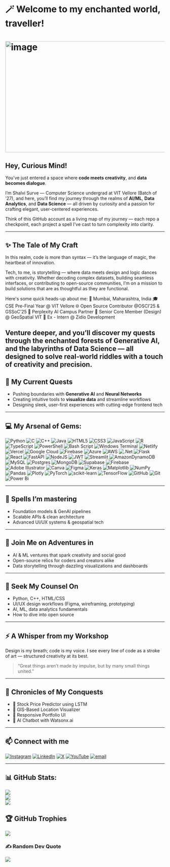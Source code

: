 # 🪄 Welcome to my enchanted world, traveller!
# <img width="626" height="351" alt="image" src="https://github.com/user-attachments/assets/52ea0c7d-5e7e-45e5-94a3-d9ae1c58728b" />

## Hey, Curious Mind!
You’ve just entered a space where **code meets creativity**, and **data becomes dialogue**.

I’m Shalvi Surve — Computer Science undergrad at VIT Vellore (Batch of ’27), and here, you’ll find my journey through the realms of **AI/ML**, **Data Analytics**, and **Data Science** — all driven by curiosity and a passion for crafting elegant, user-centered experiences.

Think of this GitHub account as a living map of my journey — each repo a checkpoint, each project a spell I've cast to turn complexity into clarity.

---

## ✨ The Tale of My Craft
In this realm, code is more than syntax — it’s the language of magic, the heartbeat of innovation.

Tech, to me, is storytelling — where data meets design and logic dances with creativity. Whether decoding complex datasets, building seamless interfaces, or contributing to open-source communities, I’m on a mission to build solutions that are as thoughtful as they are functional.

Here's some quick heads-up about me:
📍 Mumbai, Maharashtra, India 
🎓 CSE Pre-Final Year @ VIT Vellore
🌐 Open Source Contributor @OSCI’25 & GSSoC’25 
🤝 Perplexity AI Campus Partner
🎨 Senior Core Member (Design) @ GeoSpatial VIT
💼 Ex - Intern @ Zidio Development

Venture deeper, and you’ll discover my quests through the enchanted forests of Generative AI, and the labyrinths of Data Science — all designed to solve real-world riddles with a touch of creativity and precision.
---

## 🔭 My Current Quests

* Pushing boundaries with **Generative AI** and **Neural Networks**
* Creating intuitive tools to **visualize data** and streamline workflows
* Designing sleek, user-first experiences with cutting-edge frontend tech

---

## 💻 My Arsenal of Gems:
![Python](https://img.shields.io/badge/python-3670A0?style=for-the-badge&logo=python&logoColor=ffdd54) ![C](https://img.shields.io/badge/c-%2300599C.svg?style=for-the-badge&logo=c&logoColor=white) ![C++](https://img.shields.io/badge/c++-%2300599C.svg?style=for-the-badge&logo=c%2B%2B&logoColor=white) ![Java](https://img.shields.io/badge/java-%23ED8B00.svg?style=for-the-badge&logo=openjdk&logoColor=white) ![HTML5](https://img.shields.io/badge/html5-%23E34F26.svg?style=for-the-badge&logo=html5&logoColor=white) ![CSS3](https://img.shields.io/badge/css3-%231572B6.svg?style=for-the-badge&logo=css3&logoColor=white) ![JavaScript](https://img.shields.io/badge/javascript-%23323330.svg?style=for-the-badge&logo=javascript&logoColor=%23F7DF1E) ![R](https://img.shields.io/badge/r-%23276DC3.svg?style=for-the-badge&logo=r&logoColor=white) ![TypeScript](https://img.shields.io/badge/typescript-%23007ACC.svg?style=for-the-badge&logo=typescript&logoColor=white) ![PowerShell](https://img.shields.io/badge/PowerShell-%235391FE.svg?style=for-the-badge&logo=powershell&logoColor=white) ![Bash Script](https://img.shields.io/badge/bash_script-%23121011.svg?style=for-the-badge&logo=gnu-bash&logoColor=white) ![Windows Terminal](https://img.shields.io/badge/Windows%20Terminal-%234D4D4D.svg?style=for-the-badge&logo=windows-terminal&logoColor=white) ![Netlify](https://img.shields.io/badge/netlify-%23000000.svg?style=for-the-badge&logo=netlify&logoColor=#00C7B7) ![Vercel](https://img.shields.io/badge/vercel-%23000000.svg?style=for-the-badge&logo=vercel&logoColor=white) ![Google Cloud](https://img.shields.io/badge/GoogleCloud-%234285F4.svg?style=for-the-badge&logo=google-cloud&logoColor=white) ![Firebase](https://img.shields.io/badge/firebase-%23039BE5.svg?style=for-the-badge&logo=firebase) ![Azure](https://img.shields.io/badge/azure-%230072C6.svg?style=for-the-badge&logo=microsoftazure&logoColor=white) ![AWS](https://img.shields.io/badge/AWS-%23FF9900.svg?style=for-the-badge&logo=amazon-aws&logoColor=white) ![.Net](https://img.shields.io/badge/.NET-5C2D91?style=for-the-badge&logo=.net&logoColor=white) ![Flask](https://img.shields.io/badge/flask-%23000.svg?style=for-the-badge&logo=flask&logoColor=white) ![React](https://img.shields.io/badge/react-%2320232a.svg?style=for-the-badge&logo=react&logoColor=%2361DAFB) ![FastAPI](https://img.shields.io/badge/FastAPI-005571?style=for-the-badge&logo=fastapi) ![NodeJS](https://img.shields.io/badge/node.js-6DA55F?style=for-the-badge&logo=node.js&logoColor=white) ![JWT](https://img.shields.io/badge/JWT-black?style=for-the-badge&logo=JSON%20web%20tokens) ![Streamlit](https://img.shields.io/badge/Streamlit-%23FE4B4B.svg?style=for-the-badge&logo=streamlit&logoColor=white) ![AmazonDynamoDB](https://img.shields.io/badge/Amazon%20DynamoDB-4053D6?style=for-the-badge&logo=Amazon%20DynamoDB&logoColor=white) ![MySQL](https://img.shields.io/badge/mysql-4479A1.svg?style=for-the-badge&logo=mysql&logoColor=white) ![Postgres](https://img.shields.io/badge/postgres-%23316192.svg?style=for-the-badge&logo=postgresql&logoColor=white) ![MongoDB](https://img.shields.io/badge/MongoDB-%234ea94b.svg?style=for-the-badge&logo=mongodb&logoColor=white) ![Supabase](https://img.shields.io/badge/Supabase-3ECF8E?style=for-the-badge&logo=supabase&logoColor=white) ![Firebase](https://img.shields.io/badge/firebase-a08021?style=for-the-badge&logo=firebase&logoColor=ffcd34) ![Adobe Illustrator](https://img.shields.io/badge/adobe%20illustrator-%23FF9A00.svg?style=for-the-badge&logo=adobe%20illustrator&logoColor=white) ![Canva](https://img.shields.io/badge/Canva-%2300C4CC.svg?style=for-the-badge&logo=Canva&logoColor=white) ![Figma](https://img.shields.io/badge/figma-%23F24E1E.svg?style=for-the-badge&logo=figma&logoColor=white) ![Keras](https://img.shields.io/badge/Keras-%23D00000.svg?style=for-the-badge&logo=Keras&logoColor=white) ![Matplotlib](https://img.shields.io/badge/Matplotlib-%23ffffff.svg?style=for-the-badge&logo=Matplotlib&logoColor=black) ![NumPy](https://img.shields.io/badge/numpy-%23013243.svg?style=for-the-badge&logo=numpy&logoColor=white) ![Pandas](https://img.shields.io/badge/pandas-%23150458.svg?style=for-the-badge&logo=pandas&logoColor=white) ![Plotly](https://img.shields.io/badge/Plotly-%233F4F75.svg?style=for-the-badge&logo=plotly&logoColor=white) ![PyTorch](https://img.shields.io/badge/PyTorch-%23EE4C2C.svg?style=for-the-badge&logo=PyTorch&logoColor=white) ![scikit-learn](https://img.shields.io/badge/scikit--learn-%23F7931E.svg?style=for-the-badge&logo=scikit-learn&logoColor=white) ![TensorFlow](https://img.shields.io/badge/TensorFlow-%23FF6F00.svg?style=for-the-badge&logo=TensorFlow&logoColor=white) ![GitHub](https://img.shields.io/badge/github-%23121011.svg?style=for-the-badge&logo=github&logoColor=white) ![Git](https://img.shields.io/badge/git-%23F05033.svg?style=for-the-badge&logo=git&logoColor=white) ![Power Bi](https://img.shields.io/badge/power_bi-F2C811?style=for-the-badge&logo=powerbi&logoColor=black)

---

## 🌱 Spells I’m mastering
* Foundation models & GenAI pipelines
* Scalable APIs & clean architecture
* Advanced UI/UX systems & geospatial tech

---

## 🤝 Join Me on Adventures in
* AI & ML ventures that spark creativity and social good
* Open-source relics for coders and creators alike
* Data storytelling through dazzling visualizations and dashboards

---

## 💬 Seek My Counsel On

* Python, C++, HTML/CSS
* UI/UX design workflows (Figma, wireframing, prototyping)
* AI, ML, data analytics fundamentals
* How to dive into open source

---

## ⚡ A Whisper from my Workshop

Design is my breath; code is my voice. I see every line of code as a stroke of art — structured creativity at its best.

> “Great things aren’t made by impulse, but by many small things united.”

---

## 📌 Chronicles of My Conquests

* 🔮 Stock Price Predictor using LSTM
* 🧭 GIS-Based Location Visualizer
* 🎨 Responsive Portfolio UI
* 🧠 AI Chatbot with Watsonx.ai

---

## 📫 Connect with me
[![Instagram](https://img.shields.io/badge/Instagram-%23E4405F.svg?logo=Instagram&logoColor=white)](https://instagram.com/shalviiiii19) [![LinkedIn](https://img.shields.io/badge/LinkedIn-%230077B5.svg?logo=linkedin&logoColor=white)](https://linkedin.com/in/shalvi-surve-0b572728a) [![X](https://img.shields.io/badge/X-black.svg?logo=X&logoColor=white)](https://x.com/shalviiiii19) [![YouTube](https://img.shields.io/badge/YouTube-%23FF0000.svg?logo=YouTube&logoColor=white)](https://youtube.com/@shalvisurve2850) [![email](https://img.shields.io/badge/Email-D14836?logo=gmail&logoColor=white)](mailto:shalviatul.surve2023@vitstudent.ac.in) 

---

## 📊 GitHub Stats:
![](https://github-readme-stats.vercel.app/api?username=Shalvi-Surve&theme=dark&hide_border=false&include_all_commits=true&count_private=true)<br/>
![](https://nirzak-streak-stats.vercel.app/?user=Shalvi-Surve&theme=dark&hide_border=false)<br/>
![](https://github-readme-stats.vercel.app/api/top-langs/?username=Shalvi-Surve&theme=dark&hide_border=false&include_all_commits=true&count_private=true&layout=compact)

## 🏆 GitHub Trophies
![](https://github-profile-trophy.vercel.app/?username=Shalvi-Surve&theme=radical&no-frame=false&no-bg=false&margin-w=4)

### ✍️ Random Dev Quote
![](https://quotes-github-readme.vercel.app/api?type=horizontal&theme=radical)


<!-- Proudly created with GPRM ( https://gprm.itsvg.in ) -->
